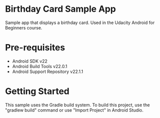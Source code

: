 # Birthday Card Sample App
Sample app that displays a birthday card. Used in the Udacity Android for Beginners course.

# Pre-requisites
- Android SDK v22
- Android Build Tools v22.0.1
- Android Support Repository v22.1.1

# Getting Started
This sample uses the Gradle build system. To build this project, use the "gradlew build" command or use "Import Project" in Android Studio.

